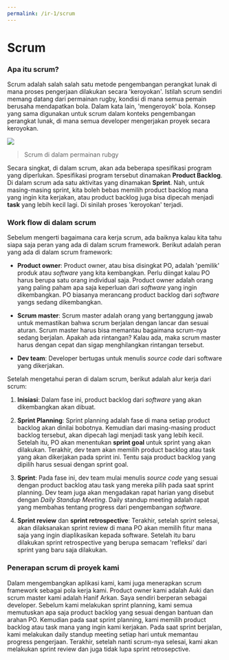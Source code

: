 ```yaml
---
permalink: /ir-1/scrum
---
```


# Scrum

### Apa itu scrum?

Scrum adalah salah salah satu metode pengembangan perangkat lunak di mana proses pengerjaan dilakukan secara 'keroyokan'. Istilah scrum sendiri memang datang dari permainan rugby, kondisi di mana semua pemain berusaha mendapatkan bola. Dalam kata lain, 'mengeroyok' bola. Konsep yang sama digunakan untuk scrum dalam konteks pengembangan perangkat lunak, di mana semua developer mengerjakan proyek secara keroyokan.

![](https://upload.wikimedia.org/wikipedia/commons/1/1a/ST_vs_Gloucester_-_Match_-_23.JPG)

> Scrum di dalam permainan rubgy

Secara singkat, di dalam scrum, akan ada beberapa spesifikasi program yang diperlukan. Spesifikasi program tersebut dinamakan **Product Backlog**. Di dalam scrum ada satu aktivitas yang dinamakan **Sprint**. Nah, untuk masing-masing sprint, kita boleh bebas memilih product backlog mana yang ingin kita kerjakan, atau product backlog juga bisa dipecah menjadi **task** yang lebih kecil lagi. Di sinilah proses 'keroyokan' terjadi.

### Work flow di dalam scrum

Sebelum mengerti bagaimana cara kerja scrum, ada baiknya kalau kita tahu siapa saja peran yang ada di dalam scrum framework. Berikut adalah peran yang ada di dalam scrum framework:

- **Product owner**: Product owner, atau bisa disingkat PO, adalah 'pemilik' produk atau *software* yang kita kembangkan. Perlu diingat kalau PO harus berupa satu orang individual saja. Product owner adalah orang yang paling paham apa saja keperluan dari *software* yang ingin dikembangkan. PO biasanya merancang product backlog dari *software* yangs sedang dikembangkan.

- **Scrum master**: Scrum master adalah orang yang bertanggung jawab untuk memastikan bahwa scrum berjalan dengan lancar dan sesuai aturan. Scrum master harus bisa memantau bagaimana scrum-nya sedang berjalan. Apakah ada rintangan? Kalau ada, maka scrum master harus dengan cepat dan sigap menghilangkan rintangan tersebut.

- **Dev team**: Developer bertugas untuk menulis *source code* dari software yang dikerjakan.

Setelah mengetahui peran di dalam scrum, berikut adalah alur kerja dari scrum:

1. **Inisiasi**: Dalam fase ini, product backlog dari *software* yang akan dikembangkan akan dibuat.

2. **Sprint Planning**: Sprint planning adalah fase di mana setiap product backlog akan dinilai bobotnya. Kemudian dari masing-masing product backlog tersebut, akan dipecah lagi menjadi task yang lebih kecil. Setelah itu, PO akan menentukan **sprint goal** untuk sprint yang akan dilakukan. Terakhir, dev team akan memilih product backlog atau task yang akan dikerjakan pada sprint ini. Tentu saja product backlog yang dipilih harus sesuai dengan sprint goal.

3. **Sprint**: Pada fase ini, dev team mulai menulis *source code* yang sesuai dengan product backlog atau task yang mereka pilih pada saat sprint planning. Dev team juga akan mengadakan rapat harian yang disebut dengan *Daily Standup Meeting*. Daily standup meeting adalah rapat yang membahas tentang progress dari pengembangan *software*.

4. **Sprint review** dan **sprint retrospective**: Terakhir, setelah sprint selesai, akan dilaksanakan sprint review di mana PO akan memilih fitur mana saja yang ingin diaplikasikan kepada software. Setelah itu baru dilakukan sprint retrospective yang berupa semacam 'refleksi' dari sprint yang baru saja dilakukan.

### Penerapan scrum di proyek kami

Dalam mengembangkan aplikasi kami, kami juga menerapkan scrum framework sebagai pola kerja kami. Product owner kami adalah Auki dan scrum master kami adalah Hanif Arkan. Saya sendiri berperan sebagai developer. Sebelum kami melakukan sprint planning, kami semua memutuskan apa saja product backlog yang sesuai dengan bantuan dan arahan PO. Kemudian pada saat sprint planning, kami memilih product backlog atau task mana yang ingin kami kerjakan. Pada saat sprint berjalan, kami melakukan daily standup meeting setiap hari untuk memantau progress pengerjaan. Terakhir, setelah nanti scrum-nya selesai, kami akan melakukan sprint review dan juga tidak lupa sprint retrosepctive.
